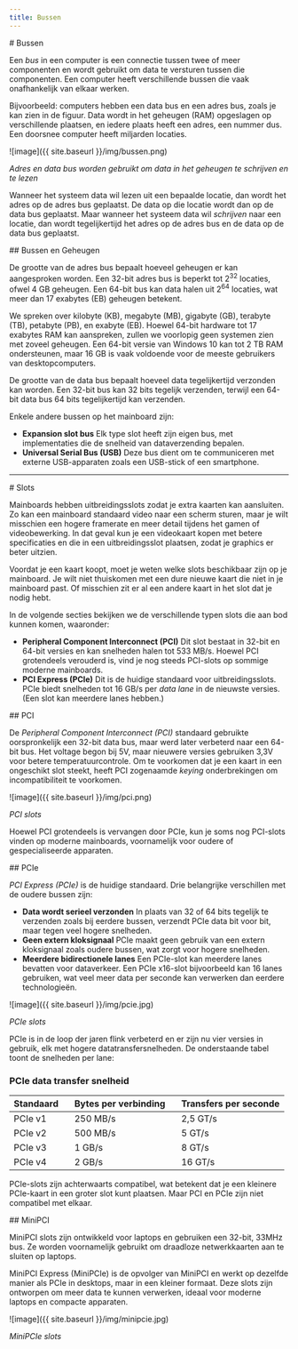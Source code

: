 ```yaml
---
title: Bussen
---
```


<div class="header1" id="top" markdown = "1"># Bussen
</div>

Een *bus* in een computer is een connectie tussen twee of meer componenten en wordt gebruikt om data te versturen tussen die componenten. Een computer heeft verschillende bussen die vaak onafhankelijk van elkaar werken.

Bijvoorbeeld: computers hebben een data bus en een adres bus, zoals je kan zien in de figuur. Data wordt in het geheugen (RAM) opgeslagen op verschillende plaatsen, en iedere plaats heeft een adres, een nummer dus. Een doorsnee computer heeft miljarden locaties.

![image]({{ site.baseurl }}/img/bussen.png)

*Adres en data bus worden gebruikt om data in het geheugen te schrijven en te lezen*

Wanneer het systeem data wil lezen uit een bepaalde locatie, dan wordt het adres op de adres bus geplaatst. De data op die locatie wordt dan op de data bus geplaatst. Maar wanneer het systeem data wil *schrijven* naar een locatie, dan wordt tegelijkertijd het adres op de adres bus en de data op de data bus geplaatst.

<div class="header2" markdown = "1">## Bussen en Geheugen
</div>

De grootte van de adres bus bepaalt hoeveel geheugen er kan aangesproken worden. Een 32-bit adres bus is beperkt tot 2<sup>32</sup> locaties, ofwel 4 GB geheugen. Een 64-bit bus kan data halen uit 2<sup>64</sup> locaties, wat meer dan 17 exabytes (EB) geheugen betekent.

<div class="note opmerking"><p>
We spreken over kilobyte (KB), megabyte (MB), gigabyte (GB), terabyte (TB), petabyte (PB), en exabyte (EB). Hoewel 64-bit hardware tot 17 exabytes RAM kan aanspreken, zullen we voorlopig geen systemen zien met zoveel geheugen. Een 64-bit versie van Windows 10 kan tot 2 TB RAM ondersteunen, maar 16 GB is vaak voldoende voor de meeste gebruikers van desktopcomputers.
</p></div>

De grootte van de data bus bepaalt hoeveel data tegelijkertijd verzonden kan worden. Een 32-bit bus kan 32 bits tegelijk verzenden, terwijl een 64-bit data bus 64 bits tegelijkertijd kan verzenden.

Enkele andere bussen op het mainboard zijn:

- __Expansion slot bus__ Elk type slot heeft zijn eigen bus, met implementaties die de snelheid van dataverzending bepalen.
- __Universal Serial Bus (USB)__ Deze bus dient om te communiceren met externe USB-apparaten zoals een USB-stick of een smartphone.

---

<div class="header1" id="top" markdown = "1"># Slots
</div>

Mainboards hebben uitbreidingsslots zodat je extra kaarten kan aansluiten. Zo kan een mainboard standaard video naar een scherm sturen, maar je wilt misschien een hogere framerate en meer detail tijdens het gamen of videobewerking. In dat geval kun je een videokaart kopen met betere specificaties en die in een uitbreidingsslot plaatsen, zodat je graphics er beter uitzien.

Voordat je een kaart koopt, moet je weten welke slots beschikbaar zijn op je mainboard. Je wilt niet thuiskomen met een dure nieuwe kaart die niet in je mainboard past. Of misschien zit er al een andere kaart in het slot dat je nodig hebt.

In de volgende secties bekijken we de verschillende typen slots die aan bod kunnen komen, waaronder:

- __Peripheral Component Interconnect (PCI)__ Dit slot bestaat in 32-bit en 64-bit versies en kan snelheden halen tot 533 MB/s. Hoewel PCI grotendeels verouderd is, vind je nog steeds PCI-slots op sommige moderne mainboards.
- __PCI Express (PCIe)__ Dit is de huidige standaard voor uitbreidingsslots. PCIe biedt snelheden tot 16 GB/s per *data lane* in de nieuwste versies. (Een slot kan meerdere lanes hebben.)
  
<div class="header2" markdown = "1">## PCI
</div>

De *Peripheral Component Interconnect (PCI)* standaard gebruikte oorspronkelijk een 32-bit data bus, maar werd later verbeterd naar een 64-bit bus. Het voltage begon bij 5V, maar nieuwere versies gebruiken 3,3V voor betere temperatuurcontrole. Om te voorkomen dat je een kaart in een ongeschikt slot steekt, heeft PCI zogenaamde *keying* onderbrekingen om incompatibiliteit te voorkomen.

![image]({{ site.baseurl }}/img/pci.png)

*PCI slots*

<div class="note opmerking"><p>
Hoewel PCI grotendeels is vervangen door PCIe, kun je soms nog PCI-slots vinden op moderne mainboards, voornamelijk voor oudere of gespecialiseerde apparaten.
</p></div>

<div class="header2" markdown = "1">## PCIe
</div>

*PCI Express (PCIe)* is de huidige standaard. Drie belangrijke verschillen met de oudere bussen zijn:

- __Data wordt serieel verzonden__ In plaats van 32 of 64 bits tegelijk te verzenden zoals bij eerdere bussen, verzendt PCIe data bit voor bit, maar tegen veel hogere snelheden.
- __Geen extern kloksignaal__ PCIe maakt geen gebruik van een extern kloksignaal zoals oudere bussen, wat zorgt voor hogere snelheden.
- __Meerdere bidirectionele lanes__ Een PCIe-slot kan meerdere lanes bevatten voor dataverkeer. Een PCIe x16-slot bijvoorbeeld kan 16 lanes gebruiken, wat veel meer data per seconde kan verwerken dan eerdere technologieën.


![image]({{ site.baseurl }}/img/pcie.jpg)

*PCIe slots*

PCIe is in de loop der jaren flink verbeterd en er zijn nu vier versies in gebruik, elk met hogere datatransfersnelheden. De onderstaande tabel toont de snelheden per lane:

### PCIe data transfer snelheid

| Standaard &nbsp;&nbsp;	| Bytes per verbinding &nbsp;&nbsp;	| Transfers per seconde 	|
|-----------	|----------------------	|-----------------------	|
| PCIe v1   	| 250 MB/s             	| 2,5 GT/s              	|
| PCIe v2   	| 500 MB/s             	| 5 GT/s                	|
| PCIe v3   	| 1 GB/s               	| 8 GT/s                	|
| PCIe v4   	| 2 GB/s               	| 16 GT/s               	|

<div class="note opmerking"><p>
PCIe-slots zijn achterwaarts compatibel, wat betekent dat je een kleinere PCIe-kaart in een groter slot kunt plaatsen. Maar PCI en PCIe zijn niet compatibel met elkaar.
</p></div>

<div class="header2" markdown = "1">## MiniPCI
</div>

MiniPCI slots zijn ontwikkeld voor laptops en gebruiken een 32-bit, 33MHz bus. Ze worden voornamelijk gebruikt om draadloze netwerkkaarten aan te sluiten op laptops.

MiniPCI Express (MiniPCIe) is de opvolger van MiniPCI en werkt op dezelfde manier als PCIe in desktops, maar in een kleiner formaat. Deze slots zijn ontworpen om meer data te kunnen verwerken, ideaal voor moderne laptops en compacte apparaten.

![image]({{ site.baseurl }}/img/minipcie.jpg)

*MiniPCIe slots*
